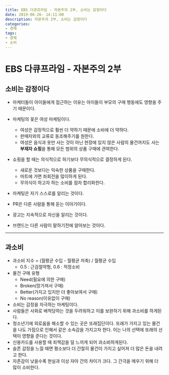 ```yaml
---
title: EBS 다큐프라임 - 자본주의 2부, 소비는 감정이다
date: 2019-06-26- 14:11:00
description: 자본주의 2부, 소비는 감정이다
categories:
- 경제
tags:
- 경제
- 소비
---
```

# EBS 다큐프라임 - 자본주의 2부

## 소비는 감정이다
- 마케터들이 아이들에게 접근하는 이유는 아이들이 부모의 구매 행동에도 영향을 주기 때문이다.
- 마케팅의 꽃은 여성 마케팅이다.
  - 여성은 감정적으로 훨씬 더 약하기 때문에 소비에 더 약하다.
  - 판매자와의 교류로 동조해주기를 원한다.
  - 여성은 음식과 옷만 사는 것이 아닌 현장에 있지 않은 사람의 물건까지도 사는 **부재자 쇼핑**을 통해 모든 범위의 상품 구매에 관여한다.

- 쇼핑을 할 때는 의식적으로 하기보다 무의식적으로 결정하게 된다.
  - 새로운 것보다는 익숙한 상품을 구매한다.
  - 마트에 가면 좌회전을 많이하게 된다.
  - 무의식이 하고자 하는 소비를 점차 합리화한다.

- 마케팅은 자기 스스로를 알리는 것이다.
- PR은 다른 사람을 통해 듣는 이야기이다.
- 광고는 지속적으로 자신을 알리는 것이다.
- 브랜드는 다른 사람이 말하기전에 알아보는 것이다.

***

## 과소비
- 과소비 지수 = (월평균 수입 - 월평균 저축) / 월평균 수입
  - 0.5 : 근검절약형, 0.6 : 적정소비
- 물건 구매 유형
  - Need(필요에 의한 구매)
  - Broken(망가져서 구매)
  - Better(가지고 있지만 더 좋아보여서 구매)
  - No reason(이유없이 구매)
- 소비는 감정을 자극하는 마케팅이다.
- 사람들은 사회로 배척당하는 것을 두려워하고 이를 보완하기 위해 과소비를 하게된다.
- 청소년기에 외로움을 해소할 수 있는 곳은 또래집단이다. 또래가 가지고 있는 물건을 나도 가짐으로 인해서 같은 소속감을 가지고자 한다. 이는 나의 선택에 또래의 선택이 영향을 준다는 것이다.
- 신용카드를 사용할 때 죄책감을 덜 느끼게 되어 과소비하게된다.
- 슬픈 감정을 느낄 때면 평소보다 더 간절히 물건이 가지고 싶어져 더 많은 돈을 내려고 한다.
- 자존감이 낮을수록 현실과 이상 자아 간의 차이가 크다. 그 간극을 메우기 위해 더 많이 소비한다.